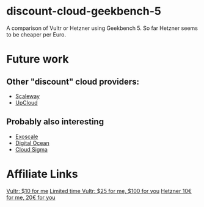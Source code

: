 # discount-cloud-geekbench-5
A comparison of Vultr or Hetzner using Geekbench 5.
So far Hetzner seems to be cheaper per Euro.

# Future work
## Other "discount" cloud providers:
 - [Scaleway](https://www.scaleway.com/en/pricing/)
 - [UpCloud](https://upcloud.com/pricing/)
## Probably also interesting 
 - [Exoscale](https://www.exoscale.com/pricing/)
 - [Digital Ocean](https://www.digitalocean.com/pricing/)
 - [Cloud Sigma](https://www.cloudsigma.com/de/preise/)
 
# Affiliate Links
[Vultr: $10 for me](https://www.vultr.com/?ref=8693149)
[Limited time Vultr: $25 for me, $100 for you](https://www.vultr.com/?ref=8693150-6G)
[Hetzner 10€ for me, 20€ for you](https://hetzner.cloud/?ref=3NZXnvwdSifl)
